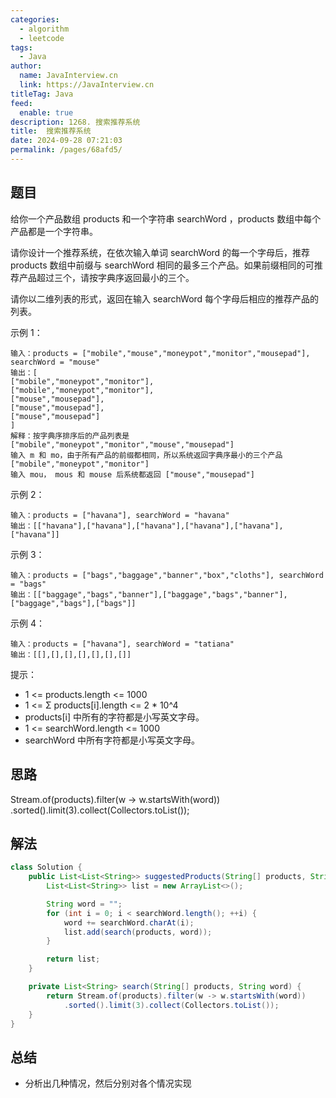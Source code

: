 ```yaml
---
categories: 
  - algorithm
  - leetcode
tags: 
  - Java
author: 
  name: JavaInterview.cn
  link: https://JavaInterview.cn
titleTag: Java
feed: 
  enable: true
description: 1268. 搜索推荐系统
title:  搜索推荐系统
date: 2024-09-28 07:21:03
permalink: /pages/68afd5/
---
```


## 题目

给你一个产品数组 products 和一个字符串 searchWord ，products  数组中每个产品都是一个字符串。

请你设计一个推荐系统，在依次输入单词 searchWord 的每一个字母后，推荐 products 数组中前缀与 searchWord 相同的最多三个产品。如果前缀相同的可推荐产品超过三个，请按字典序返回最小的三个。

请你以二维列表的形式，返回在输入 searchWord 每个字母后相应的推荐产品的列表。



示例 1：

    输入：products = ["mobile","mouse","moneypot","monitor","mousepad"], searchWord = "mouse"
    输出：[
    ["mobile","moneypot","monitor"],
    ["mobile","moneypot","monitor"],
    ["mouse","mousepad"],
    ["mouse","mousepad"],
    ["mouse","mousepad"]
    ]
    解释：按字典序排序后的产品列表是 ["mobile","moneypot","monitor","mouse","mousepad"]
    输入 m 和 mo，由于所有产品的前缀都相同，所以系统返回字典序最小的三个产品 ["mobile","moneypot","monitor"]
    输入 mou， mous 和 mouse 后系统都返回 ["mouse","mousepad"]
示例 2：

    输入：products = ["havana"], searchWord = "havana"
    输出：[["havana"],["havana"],["havana"],["havana"],["havana"],["havana"]]
示例 3：

    输入：products = ["bags","baggage","banner","box","cloths"], searchWord = "bags"
    输出：[["baggage","bags","banner"],["baggage","bags","banner"],["baggage","bags"],["bags"]]
示例 4：

    输入：products = ["havana"], searchWord = "tatiana"
    输出：[[],[],[],[],[],[],[]]


提示：

* 1 <= products.length <= 1000
* 1 <= Σ products[i].length <= 2 * 10^4
* products[i] 中所有的字符都是小写英文字母。
* 1 <= searchWord.length <= 1000
* searchWord 中所有字符都是小写英文字母。

## 思路

Stream.of(products).filter(w -> w.startsWith(word))
.sorted().limit(3).collect(Collectors.toList());

## 解法
```java
class Solution {
    public List<List<String>> suggestedProducts(String[] products, String searchWord) {
        List<List<String>> list = new ArrayList<>();

        String word = "";
        for (int i = 0; i < searchWord.length(); ++i) {
            word += searchWord.charAt(i);
            list.add(search(products, word));
        }

        return list;
    }

    private List<String> search(String[] products, String word) {
        return Stream.of(products).filter(w -> w.startsWith(word))
            .sorted().limit(3).collect(Collectors.toList());
    }
}

```

## 总结

- 分析出几种情况，然后分别对各个情况实现 
